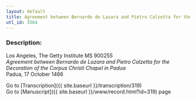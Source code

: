 ```yaml
---
layout: default
title: Agreement between Bernardo de Lazara and Pietro Calzetta for the Decoration of the Corpus Christi Chapel in Padua
utl_id: 3564
---
```


###  Description:

Los Angeles, The Getty Institute MS 900255<br>
_Agreement between Bernardo de Lazara and Pietro Calzetta for the Decoration of the Corpus Christi Chapel in Padua_<br>
Padua, 17 October 1466

Go to [Transcription]({{ site.baseurl }}/transcription/319)<br>
Go to [Manuscript]({{ site.baseurl }}/www/record.html?id=319) page <br>
